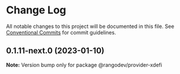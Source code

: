 # Change Log

All notable changes to this project will be documented in this file.
See [Conventional Commits](https://conventionalcommits.org) for commit guidelines.

## 0.1.11-next.0 (2023-01-10)

**Note:** Version bump only for package @rangodev/provider-xdefi
